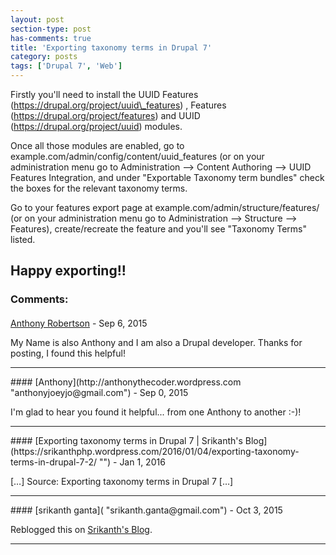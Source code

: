 ```yaml
---
layout: post
section-type: post
has-comments: true
title: 'Exporting taxonomy terms in Drupal 7'
category: posts
tags: ['Drupal 7', 'Web']
---
```


Firstly you'll need to install the UUID Features (https://drupal.org/project/uuid\_features) , Features (https://drupal.org/project/features) and UUID (https://drupal.org/project/uuid) modules.

Once all those modules are enabled, go to example.com/admin/config/content/uuid\_features (or on your administration menu go to Administration --> Content Authoring --> UUID Features Integration, and under "Exportable Taxonomy term bundles" check the boxes for the relevant taxonomy terms.

Go to your features export page at example.com/admin/structure/features/ (or on your administration menu go to Administration --> Structure --> Features), create/recreate the feature and you'll see "Taxonomy Terms" listed.

Happy exporting!!
---
### Comments:
#### 
[Anthony Robertson]( "anthony.robertson@gmail.com") - <time datetime="2015-09-19 07:01:28">Sep 6, 2015</time>

My Name is also Anthony and I am also a Drupal developer. Thanks for posting, I found this helpful!
<hr />
#### 
[Anthony](http://anthonythecoder.wordpress.com "anthonyjoeyjo@gmail.com") - <time datetime="2015-09-20 23:13:52">Sep 0, 2015</time>

I'm glad to hear you found it helpful... from one Anthony to another :-)!
<hr />
#### 
[Exporting taxonomy terms in Drupal 7 | Srikanth&#039;s Blog](https://srikanthphp.wordpress.com/2016/01/04/exporting-taxonomy-terms-in-drupal-7-2/ "") - <time datetime="2016-01-04 21:18:26">Jan 1, 2016</time>

\[…\] Source: Exporting taxonomy terms in Drupal 7 \[…\]
<hr />
#### 
[srikanth ganta]( "srikanth.ganta@gmail.com") - <time datetime="2015-10-14 22:05:14">Oct 3, 2015</time>

Reblogged this on [Srikanth's Blog](https://srikanthphp.wordpress.com/2015/10/14/exporting-taxonomy-terms-in-drupal-7/).
<hr />
